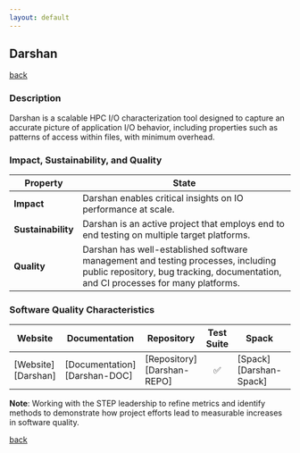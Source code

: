 ```yaml
---
layout: default
---
```


## Darshan

[back](../scorecards.html)

### Description

Darshan is a scalable HPC I/O characterization tool designed to capture an accurate picture of application I/O behavior, including properties such as patterns of access within files, with minimum overhead.

### Impact, Sustainability, and Quality

<table class="isq_table">
  <thead>
    <tr>
      <th>Property</th>
      <th style="text-align: center">State</th>
    </tr>
  </thead>
  <tbody>
    <tr>
      <td>
        <strong>Impact</strong>
      </td>
      <td>
        Darshan enables critical insights on IO performance at scale.
      </td>
    </tr>
    <tr>
      <td>
        <strong>Sustainability</strong>
      </td>
      <td>
        Darshan is an active project that employs end to end testing on multiple target platforms.
      </td>
    </tr>
    <tr>
      <td>
        <strong>Quality</strong>
      </td>
      <td>
        Darshan has well-established software management and testing processes, including public repository, bug tracking, documentation, and CI processes for many platforms.
      </td>
    </tr>
  </tbody>
</table>

### Software Quality Characteristics

<table class="status_table">
  <thead>
    <tr>
      <th style="text-align: center">Website</th>
      <th style="text-align: center">Documentation</th>
      <th style="text-align: center">Repository</th>
      <th style="text-align: center">Test Suite</th>
      <th style="text-align: center">Spack</th>
      <th style="text-align: center">E4S</th>
      <th style="text-align: center">Smoke Test</th>
    </tr>
  </thead>
  <tbody>
    <tr>
      <td markdown="span">
        [Website][Darshan]
      </td><!-- Website -->
      <td markdown="span">
        [Documentation][Darshan-DOC]
      </td><!-- Documentation -->
      <td markdown="span">
        [Repository][Darshan-REPO]
      </td><!-- Repository -->
      <td style="text-align: center" markdown="span">✅</td><!-- Test Suite -->
      <td markdown="span">
        [Spack][Darshan-Spack]
      </td><!-- Spack -->
      <td style="text-align: center" markdown="span">✅</td><!-- E4S -->
      <td style="text-align: center" markdown="span">✅</td><!-- Smoke Test -->
    </tr>
  </tbody>
</table>


**Note**: Working with the STEP leadership to refine metrics and identify methods to demonstrate how project efforts lead to measurable increases in software quality.

[back](../scorecards.html)

[Darshan]: https://www.mcs.anl.gov/research/projects/darshan/
[Darshan-DOC]: https://www.mcs.anl.gov/research/projects/darshan/docs/darshan-runtime.html
[Darshan-REPO]: https://github.com/darshan-hpc/darshan
[Darshan-Spack]: https://github.com/spack/spack/blob/develop/var/spack/repos/builtin/packages/darshan-runtime/package.py
